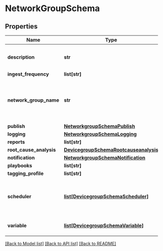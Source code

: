 # NetworkGroupSchema

## Properties
Name | Type | Description | Notes
------------ | ------------- | ------------- | -------------
**description** | **str** | Description about the network group | [optional] 
**ingest_frequency** | **list[str]** |  | [optional] 
**network_group_name** | **str** | Name of the network group. Should be of pattern [a-zA-Z][a-zA-Z0-9-]* | 
**publish** | [**NetworkgroupSchemaPublish**](NetworkgroupSchemaPublish.md) |  | [optional] 
**logging** | [**NetworkgroupSchemaLogging**](NetworkgroupSchemaLogging.md) |  | [optional] 
**reports** | **list[str]** |  | [optional] 
**root_cause_analysis** | [**DevicegroupSchemaRootcauseanalysis**](DevicegroupSchemaRootcauseanalysis.md) |  | [optional] 
**notification** | [**NetworkgroupSchemaNotification**](NetworkgroupSchemaNotification.md) |  | [optional] 
**playbooks** | **list[str]** |  | [optional] 
**tagging_profile** | **list[str]** |  | [optional] 
**scheduler** | [**list[DevicegroupSchemaScheduler]**](DevicegroupSchemaScheduler.md) | List of schedulers associated with the playbook instances | [optional] 
**variable** | [**list[DevicegroupSchemaVariable]**](DevicegroupSchemaVariable.md) | Playbook variable configuration | [optional] 

[[Back to Model list]](../README.md#documentation-for-models) [[Back to API list]](../README.md#documentation-for-api-endpoints) [[Back to README]](../README.md)


